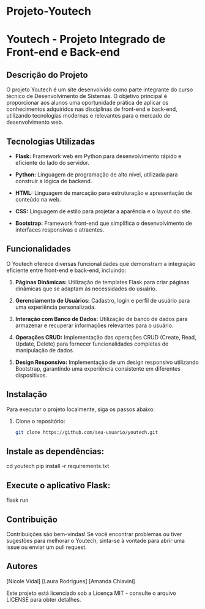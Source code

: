 # Projeto-Youtech
# Youtech - Projeto Integrado de Front-end e Back-end

## Descrição do Projeto

O projeto Youtech é um site desenvolvido como parte integrante do curso técnico de Desenvolvimento de Sistemas. O objetivo principal é proporcionar aos alunos uma oportunidade prática de aplicar os conhecimentos adquiridos nas disciplinas de front-end e back-end, utilizando tecnologias modernas e relevantes para o mercado de desenvolvimento web.

## Tecnologias Utilizadas

- **Flask:** Framework web em Python para desenvolvimento rápido e eficiente do lado do servidor.

- **Python:** Linguagem de programação de alto nível, utilizada para construir a lógica de backend.

- **HTML:** Linguagem de marcação para estruturação e apresentação de conteúdo na web.

- **CSS:** Linguagem de estilo para projetar a aparência e o layout do site.

- **Bootstrap:** Framework front-end que simplifica o desenvolvimento de interfaces responsivas e atraentes.

## Funcionalidades

O Youtech oferece diversas funcionalidades que demonstram a integração eficiente entre front-end e back-end, incluindo:

1. **Páginas Dinâmicas:** Utilização de templates Flask para criar páginas dinâmicas que se adaptam às necessidades do usuário.

2. **Gerenciamento de Usuários:** Cadastro, login e perfil de usuário para uma experiência personalizada.

3. **Interação com Banco de Dados:** Utilização de banco de dados para armazenar e recuperar informações relevantes para o usuário.

4. **Operações CRUD:** Implementação das operações CRUD (Create, Read, Update, Delete) para fornecer funcionalidades completas de manipulação de dados.

5. **Design Responsivo:** Implementação de um design responsivo utilizando Bootstrap, garantindo uma experiência consistente em diferentes dispositivos.

## Instalação

Para executar o projeto localmente, siga os passos abaixo:

1. Clone o repositório:

   ```bash
   git clone https://github.com/seu-usuario/youtech.git

## Instale as dependências:
cd youtech
pip install -r requirements.txt

## Execute o aplicativo Flask:
flask run

## Contribuição
Contribuições são bem-vindas! Se você encontrar problemas ou tiver sugestões para melhorar o Youtech, sinta-se à vontade para abrir uma issue ou enviar um pull request.

## Autores
[Nicole Vidal]
[Laura Rodrigues]
[Amanda Chiavini]

Este projeto está licenciado sob a Licença MIT - consulte o arquivo LICENSE para obter detalhes.